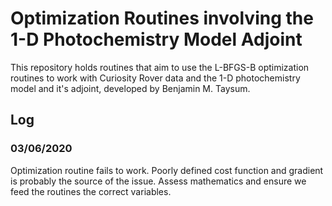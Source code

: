 # Optimization Routines involving the 1-D Photochemistry Model Adjoint

This repository holds routines that aim to use the L-BFGS-B optimization routines
to work with Curiosity Rover data and the 1-D photochemistry model and it's 
adjoint, developed by Benjamin M. Taysum.

## Log 

### 03/06/2020

Optimization routine fails to work. Poorly defined cost function and gradient is probably the
source of the issue. Assess mathematics and ensure we feed the routines the correct variables.

